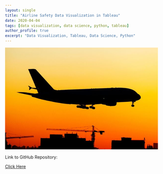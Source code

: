 ```yaml
---
layout: single
title: "Airline Safety Data Visualization in Tableau"
date: 2020-04-04
tags: [data visualization, data science, python, tableau]
author_profile: true
excerpt: "Data Visualization, Tableau, Data Science, Python"
---
```

![Airplane Landing](/images/airline.jpeg "Airline Safety Data Visualization in Tableau")

Link to GitHub Repository:

[Click Here](https://github.com/davidsuffolk/Airline-Safety-Data-Visualization)
